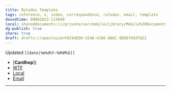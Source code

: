 ```yaml
---
title: Rolodex Template
tags: reference, x, index, correspondence, rolodex, email, template
davodtime: 09082022-113649
local: shareddocuments:///private/var/mobile/Library/Mobile%20Documents/iCloud~md~obsidian/Documents/OBSHIDDIAN/drafts/FAC94ED8-CE40-4166-886C-9ED67692FA22.md
dg-publish: true
share: true
draft: drafts://open?uuid=FAC94ED8-CE40-4166-886C-9ED67692FA22
---
```

Updated `[[date|%m%d%Y-%H%M%S]]`

- [**Cardhop**](
- [WTF](https://davidblue.wtf/drafts/FAC94ED8-CE40-4166-886C-9ED67692FA22.html)
- [Local](shareddocuments:///private/var/mobile/Library/Mobile%20Documents/com~apple~CloudDocs/Written/FAC94ED8-CE40-4166-886C-9ED67692FA22.md)
- [Email](mailto:)

---